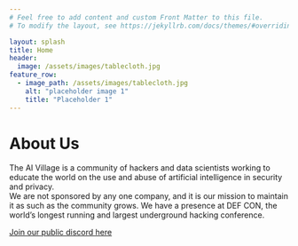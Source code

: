 ```yaml
---
# Feel free to add content and custom Front Matter to this file.
# To modify the layout, see https://jekyllrb.com/docs/themes/#overriding-theme-defaults

layout: splash
title: Home
header:
  image: /assets/images/tablecloth.jpg
feature_row:
  - image_path: /assets/images/tablecloth.jpg
    alt: "placeholder image 1"
    title: "Placeholder 1"
---
```


# About Us

The AI Village is a community of hackers and data scientists working  to educate the world on the use and abuse of artificial intelligence in  security and privacy.
<br>
We are not sponsored by any one company, and it is our mission to maintain it as such as the community grows.
We have a presence at DEF CON, the world’s longest running and largest underground hacking conference.

<a href="https://discord.com/">Join our public discord here<a>